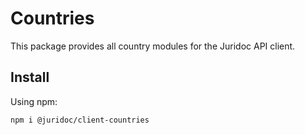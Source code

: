 # Countries

This package provides all country modules for the Juridoc API client.

## Install

Using npm:

```sh
npm i @juridoc/client-countries
```
